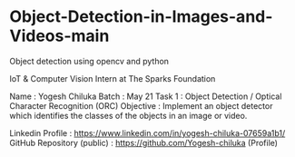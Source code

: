 # Object-Detection-in-Images-and-Videos-main
 Object detection using opencv and python 

IoT & Computer Vision Intern at The Sparks Foundation 

Name      : Yogesh Chiluka
Batch      : May 21
Task  1    : Object Detection / Optical Character Recognition (ORC)
Objective : Implement an object detector which identifies the classes of the objects in an image or video.



Linkedin Profile                   : https://www.linkedin.com/in/yogesh-chiluka-07659a1b1/
GitHub Repository (public) : https://github.com/Yogesh-chiluka (Profile)


